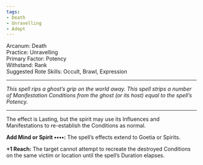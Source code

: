 ```yaml
---
tags:
- Death
- Unravelling
- Adept
---
```


Arcanum: Death\
Practice: Unravelling\
Primary Factor: Potency\
Withstand: Rank\
Suggested Rote Skills: Occult, Brawl, Expression

---

_This spell rips a ghost’s grip on the world away. This spell strips a number of Manifestation Conditions from the ghost (or its host) equal to the spell’s Potency._

---

The effect is Lasting, but the spirit may use its Influences and Manifestations to re-establish the Conditions as normal.

**Add Mind or Spirit ••••:** The spell’s effects extend to Goetia or Spirits.

**+1 Reach:** The target cannot attempt to recreate the destroyed Conditions on the same victim or location until the spell’s Duration elapses.